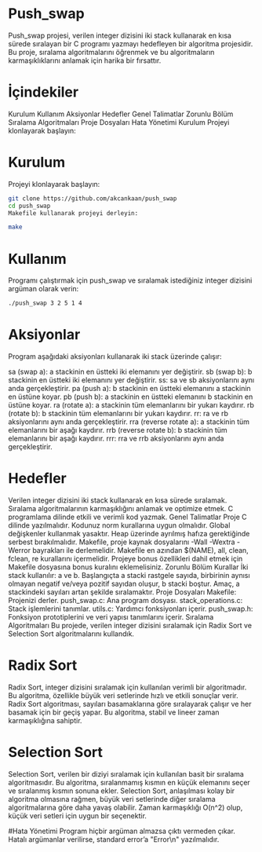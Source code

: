 # Push_swap
Push_swap projesi, verilen integer dizisini iki stack kullanarak en kısa sürede sıralayan bir C programı yazmayı hedefleyen bir algoritma projesidir. Bu proje, sıralama algoritmalarını öğrenmek ve bu algoritmaların karmaşıklıklarını anlamak için harika bir fırsattır.

# İçindekiler
Kurulum
Kullanım
Aksiyonlar
Hedefler
Genel Talimatlar
Zorunlu Bölüm
Sıralama Algoritmaları
Proje Dosyaları
Hata Yönetimi
Kurulum
Projeyi klonlayarak başlayın:

# Kurulum
Projeyi klonlayarak başlayın:

 ```bash
git clone https://github.com/akcankaan/push_swap
cd push_swap
Makefile kullanarak projeyi derleyin:
```
 ```bash
make
```

# Kullanım
Programı çalıştırmak için push_swap ve sıralamak istediğiniz integer dizisini argüman olarak verin:
```bash
./push_swap 3 2 5 1 4
```

# Aksiyonlar
Program aşağıdaki aksiyonları kullanarak iki stack üzerinde çalışır:

sa (swap a): a stackinin en üstteki iki elemanını yer değiştirir.
sb (swap b): b stackinin en üstteki iki elemanını yer değiştirir.
ss: sa ve sb aksiyonlarını aynı anda gerçekleştirir.
pa (push a): b stackinin en üstteki elemanını a stackinin en üstüne koyar.
pb (push b): a stackinin en üstteki elemanını b stackinin en üstüne koyar.
ra (rotate a): a stackinin tüm elemanlarını bir yukarı kaydırır.
rb (rotate b): b stackinin tüm elemanlarını bir yukarı kaydırır.
rr: ra ve rb aksiyonlarını aynı anda gerçekleştirir.
rra (reverse rotate a): a stackinin tüm elemanlarını bir aşağı kaydırır.
rrb (reverse rotate b): b stackinin tüm elemanlarını bir aşağı kaydırır.
rrr: rra ve rrb aksiyonlarını aynı anda gerçekleştirir.

# Hedefler
Verilen integer dizisini iki stack kullanarak en kısa sürede sıralamak.
Sıralama algoritmalarının karmaşıklığını anlamak ve optimize etmek.
C programlama dilinde etkili ve verimli kod yazmak.
Genel Talimatlar
Proje C dilinde yazılmalıdır.
Kodunuz norm kurallarına uygun olmalıdır.
Global değişkenler kullanmak yasaktır.
Heap üzerinde ayrılmış hafıza gerektiğinde serbest bırakılmalıdır.
Makefile, proje kaynak dosyalarını -Wall -Wextra -Werror bayrakları ile derlemelidir.
Makefile en azından $(NAME), all, clean, fclean, re kurallarını içermelidir.
Projeye bonus özellikleri dahil etmek için Makefile dosyasına bonus kuralını eklemelisiniz.
Zorunlu Bölüm
Kurallar
İki stack kullanılır: a ve b.
Başlangıçta a stacki rastgele sayıda, birbirinin aynısı olmayan negatif ve/veya pozitif sayıdan oluşur, b stacki boştur.
Amaç, a stackindeki sayıları artan şekilde sıralamaktır.
Proje Dosyaları
Makefile: Projenizi derler.
push_swap.c: Ana program dosyası.
stack_operations.c: Stack işlemlerini tanımlar.
utils.c: Yardımcı fonksiyonları içerir.
push_swap.h: Fonksiyon prototiplerini ve veri yapısı tanımlarını içerir.
Sıralama Algoritmaları
Bu projede, verilen integer dizisini sıralamak için Radix Sort ve Selection Sort algoritmalarını kullandık.

# Radix Sort
Radix Sort, integer dizisini sıralamak için kullanılan verimli bir algoritmadır. Bu algoritma, özellikle büyük veri setlerinde hızlı ve etkili sonuçlar verir. Radix Sort algoritması, sayıları basamaklarına göre sıralayarak çalışır ve her basamak için bir geçiş yapar. Bu algoritma, stabil ve lineer zaman karmaşıklığına sahiptir.

# Selection Sort
Selection Sort, verilen bir diziyi sıralamak için kullanılan basit bir sıralama algoritmasıdır. Bu algoritma, sıralanmamış kısmın en küçük elemanını seçer ve sıralanmış kısmın sonuna ekler. Selection Sort, anlaşılması kolay bir algoritma olmasına rağmen, büyük veri setlerinde diğer sıralama algoritmalarına göre daha yavaş olabilir. Zaman karmaşıklığı O(n^2) olup, küçük veri setleri için uygun bir seçenektir.

#Hata Yönetimi
Program hiçbir argüman almazsa çıktı vermeden çıkar.
Hatalı argümanlar verilirse, standard error’a "Error\n" yazılmalıdır.
